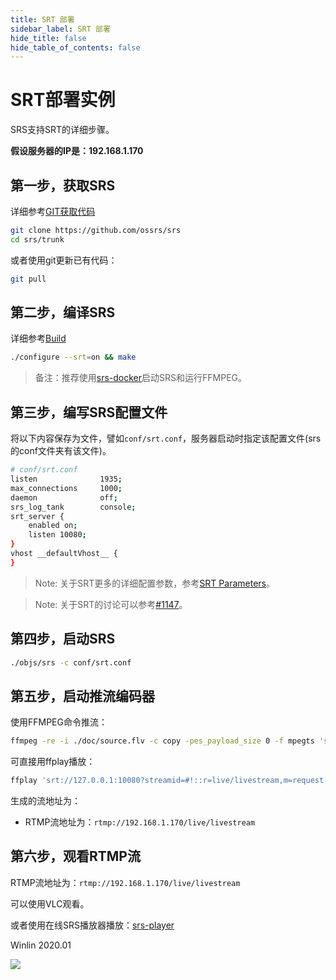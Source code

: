 ```yaml
---
title: SRT 部署
sidebar_label: SRT 部署
hide_title: false
hide_table_of_contents: false
---
```


# SRT部署实例

SRS支持SRT的详细步骤。

**假设服务器的IP是：192.168.1.170**

## 第一步，获取SRS

详细参考[GIT获取代码](./git.md)

```bash
git clone https://github.com/ossrs/srs
cd srs/trunk
```

或者使用git更新已有代码：

```bash
git pull
```

## 第二步，编译SRS

详细参考[Build](./install.md)

```bash
./configure --srt=on && make
```

> 备注：推荐使用[srs-docker](https://github.com/ossrs/srs/issues/1147#issuecomment-577951899)启动SRS和运行FFMPEG。

## 第三步，编写SRS配置文件

将以下内容保存为文件，譬如`conf/srt.conf`，服务器启动时指定该配置文件(srs的conf文件夹有该文件)。

```bash
# conf/srt.conf
listen              1935;
max_connections     1000;
daemon              off;
srs_log_tank        console;
srt_server {
    enabled on;
    listen 10080;
}
vhost __defaultVhost__ {
}
```

> Note: 关于SRT更多的详细配置参数，参考[SRT Parameters](./srt-params.md)。

> Note: 关于SRT的讨论可以参考[#1147](https://github.com/ossrs/srs/issues/1147#issuecomment-577469119)。

## 第四步，启动SRS

```bash
./objs/srs -c conf/srt.conf
```

## 第五步，启动推流编码器

使用FFMPEG命令推流：

```bash
ffmpeg -re -i ./doc/source.flv -c copy -pes_payload_size 0 -f mpegts 'srt://127.0.0.1:10080?streamid=#!::r=live/livestream,m=publish'
```

可直接用ffplay播放：

```bash
ffplay 'srt://127.0.0.1:10080?streamid=#!::r=live/livestream,m=request'
```

生成的流地址为：

* RTMP流地址为：`rtmp://192.168.1.170/live/livestream`

## 第六步，观看RTMP流

RTMP流地址为：`rtmp://192.168.1.170/live/livestream`

可以使用VLC观看。

或者使用在线SRS播放器播放：[srs-player](https://ossrs.net/players/srs_player.html)

Winlin 2020.01

[nginx]: http://192.168.1.170:8080/nginx.html
[srs-player]: http://ossrs.net/srs.release/trunk/research/players/srs_player.html?vhost=__defaultVhost__&autostart=true&server=192.168.1.170&app=live&stream=livestream&port=1935
[srs-player-19350]: http://ossrs.net/srs.release/trunk/research/players/srs_player.html?vhost=__defaultVhost__&autostart=true&server=192.168.1.170&app=live&stream=livestream&port=19350
[srs-player-ff]: http://ossrs.net/srs.release/trunk/research/players/srs_player.html?vhost=__defaultVhost__&autostart=true&server=192.168.1.170&app=live&stream=livestream_ff
[jwplayer]: http://ossrs.net/srs.release/trunk/research/players/srs_player.html?app=live&stream=livestream.m3u8&server=192.168.1.170&port=8080&autostart=true&vhost=192.168.1.170&schema=http&hls_autostart=true&hls_port=8080
[HLS-Audio-Only]: https://ossrs.net/lts/zh-cn/docs/v4/doc/delivery-hls#hlsaudioonly

![](https://ossrs.net/gif/v1/sls.gif?site=ossrs.net&path=/lts/doc/zh/v5/sample-srt)



